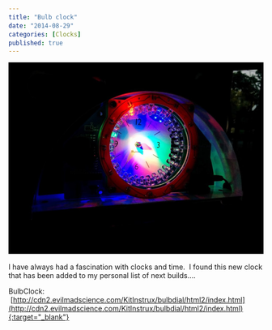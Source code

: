 ```yaml
---
title: "Bulb clock"
date: "2014-08-29"
categories: [Clocks]
published: true
---
```


![](../images/bulbdial-in-livingroom_grande.jpg)

I have always had a fascination with clocks and time.  I found this new clock that has been added to my personal list of next builds….

BulbClock:  [http://cdn2.evilmadscience.com/KitInstrux/bulbdial/html2/index.html](http://cdn2.evilmadscience.com/KitInstrux/bulbdial/html2/index.html){:target="_blank"}
